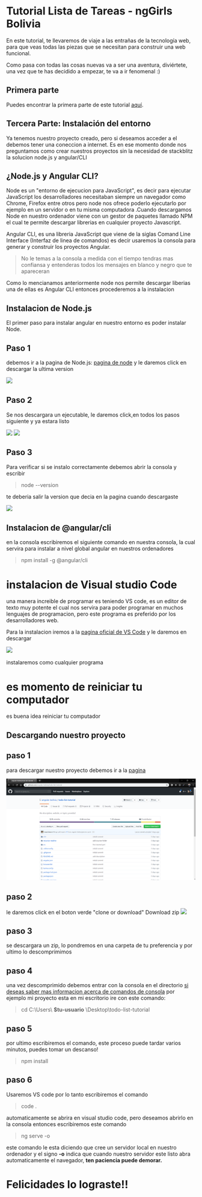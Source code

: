 # Tutorial Lista de Tareas - ngGirls Bolivia

En este tutorial, te llevaremos de viaje a las entrañas de la tecnología web, para que veas todas las piezas que se necesitan para construir una web funcional.

Como pasa con todas las cosas nuevas va a ser una aventura, diviértete, una vez que te has decidido a empezar, te va a ir fenomenal :)

## Primera parte

Puedes encontrar la primera parte de este tutorial [aquí](https://ng-girls-bolivia.gitbook.io/workshop/).

## Tercera Parte: Instalación del entorno

Ya tenemos nuestro proyecto creado, pero si deseamos acceder a el debemos tener una coneccion a internet. Es en ese momento donde nos preguntamos como crear nuestros proyectos sin la necesidad de stackblitz la solucion node.js y angular/CLI

## ¿Node.js y Angular CLI?

Node es un "entorno de ejecucion para JavaScript", es decir para ejecutar JavaScript los desarrolladores necesitaban siempre un navegador como Chrome, Firefox entre otros pero node nos ofrece poderlo ejecutarlo por ejemplo en un servidor o en tu misma computadora .Cuando descargamos Node en nuestro ordenador viene con un gestor de paquetes llamado NPM el cual te permite descargar librerias en cualquier proyecto Javascript.

Angular CLI, es una libreria JavaScript que viene de la siglas Comand Line Interface (Interfaz de linea de comandos) es decir usaremos la consola para generar y construir los proyectos Angular.

> No le temas a la consola a medida con el tiempo tendras mas confiansa y entenderas todos los mensajes en blanco y negro que te apareceran

Como lo mencianamos anteriormente node nos permite descargar liberias una de ellas es Angular CLI entonces procederemos a la instalacion 

## Instalacion de Node.js

El primer paso para instalar angular en nuestro entorno es poder instalar Node.

## Paso 1
debemos ir a la pagina de Node.js: [pagina de node](https://nodejs.org/es/) y le daremos click en descargar la ultima version

![](../todo-list-tutorial/recursos-readme/node.png)
## Paso 2
Se nos descargara un ejecutable, le daremos click,en todos los pasos siguiente y ya estara listo

![](../todo-list-tutorial/recursos-readme/nodejs-on-windows-1.png)
![](../todo-list-tutorial/recursos-readme/nodejs-on-windows-2.png)

## Paso 3
Para verificar si se instalo correctamente debemos abrir la consola y escribir 

> node --version 

te deberia salir la version que decia en la pagina cuando descargaste

![](../todo-list-tutorial/recursos-readme/nodejs-on-windows-3.png)

## Instalacion de @angular/cli
en la consola escribiremos el siguiente comando en nuestra consola, la cual servira para instalar a nivel global angular en nuestros ordenadores

> npm install -g @angular/cli

# instalacion de Visual studio Code
una manera increible de programar es teniendo VS code, es un editor de texto muy potente el cual nos servira para poder programar en muchos lenguajes de programacion, pero este programa es preferido por los desarrolladores web.

Para la instalacion iremos a la [pagina oficial de VS Code](code.visualstudio.com) y le daremos en descargar

![](../todo-list-tutorial/recursos-readme/vs-code.png)

instalaremos como cualquier programa

# es momento de reiniciar tu computador
es buena idea reiniciar tu computador

## Descargando nuestro proyecto

## paso 1
para descargar nuestro proyecto debemos ir a la [pagina](https://github.com/angular-bolivia/todo-list-tutorial.git)

![](recursos-readme/github-angular.png)

## paso 2 
le daremos click en el boton verde "clone or download" Download zip
![](../todo-list-tutorial/recursos-readme/angular&#32;zip.png)

## paso 3
se descargara un zip, lo pondremos en una carpeta de tu preferencia y por ultimo lo descomprimimos
## paso 4
una vez descomprimido debemos entrar con la consola en el directorio
[si deseas saber mas informacion acerca de comandos de consola](http://www.falconmasters.com/offtopic/como-utilizar-consola-de-windows/) por ejemplo mi proyecto esta en mi escritorio ire con este comando:

> cd C:\Users\ **$tu-usuario** \Desktop\todo-list-tutorial
## paso 5
por ultimo escribiremos el comando, este proceso puede tardar varios minutos, puedes tomar un descanso!
> npm install

## paso 6
Usaremos VS code por lo tanto escribiremos el comando 
> code .

automaticamente se abrira en visual studio code, pero deseamos abrirlo en la consola entonces escribiremos este comando

> ng serve -o 

este comando le esta diciendo que cree un servidor local en nuestro ordenador y el signo **-o** indica que cuando nuestro servidor este listo abra automaticamente el navegador, **ten paciencia puede demorar.**

# Felicidades lo lograste!!
